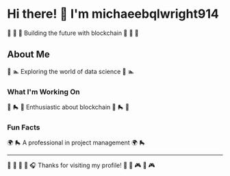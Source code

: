 # Hi there! 👋 I'm michaeebqlwright914

🏓 🛶 🚴 Building the future with blockchain 🏓 🛶 🚴

## About Me
🎪 🏊 Exploring the world of data science 🎪 🏊

### What I'm Working On
🚣 🛼 🎽 Enthusiastic about blockchain 🚣 🛼 🎽

### Fun Facts
🌍 🛼 A professional in project management 🌍 🛼

---
🌺 🛶 🏹 🏒 🎧 Thanks for visiting my profile! 🏒 🥋 🎮 🎯 🎮
